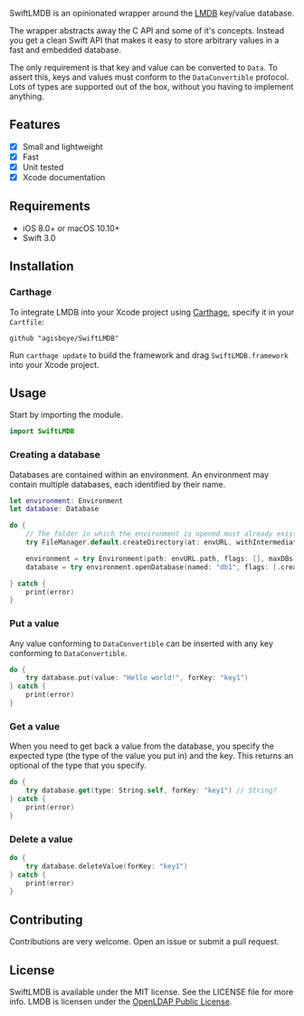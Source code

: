 
SwiftLMDB is an opinionated wrapper around the [LMDB](https://symas.com/products/lightning-memory-mapped-database/) key/value database.

The wrapper abstracts away the C API and some of it's concepts. Instead you get a clean Swift API that makes it easy to store arbitrary values in a fast and embedded database.

The only requirement is that key and value can be converted to `Data`. To assert this, keys and values must conform to the `DataConvertible` protocol. 
Lots of types are supported out of the box, without you having to implement anything.

## Features

- [x] Small and lightweight
- [x] Fast
- [x] Unit tested
- [x] Xcode documentation

## Requirements

- iOS 8.0+ or macOS 10.10+
- Swift 3.0


## Installation

### Carthage
To integrate LMDB into your Xcode project using [Carthage](https://github.com/Carthage/Carthage), specify it in your `Cartfile`:

```ogdl
github "agisboye/SwiftLMDB"
```

Run `carthage update` to build the framework and drag `SwiftLMDB.framework` into your Xcode project.


## Usage

Start by importing the module.
```swift
import SwiftLMDB
```

### Creating a database
Databases are contained within an environment. An environment may contain multiple databases, each identified by their name.
```swift
let environment: Environment
let database: Database

do {
    // The folder in which the environment is opened must already exist.
    try FileManager.default.createDirectory(at: envURL, withIntermediateDirectories: true, attributes: nil)

    environment = try Environment(path: envURL.path, flags: [], maxDBs: 32)
    database = try environment.openDatabase(named: "db1", flags: [.create])

} catch {
    print(error)
}

```

### Put a value

Any value conforming to `DataConvertible` can be inserted with any key conforming to `DataConvertible`.


```swift
do {
    try database.put(value: "Hello world!", forKey: "key1")
} catch {
    print(error)
}
```

### Get a value

When you need to get back a value from the database, you specify the expected type (the type of the value you put in) and the key.
This returns an optional of the type that you specify.

```swift
do {
    try database.get(type: String.self, forKey: "key1") // String?
} catch {
    print(error)
}
```

### Delete a value


```swift
do {
    try database.deleteValue(forKey: "key1")
} catch {
    print(error)
}
```


## Contributing

Contributions are very welcome. Open an issue or submit a pull request.


## License
SwiftLMDB is available under the MIT license. See the LICENSE file for more info.
LMDB is licensen under the [OpenLDAP Public License](http://www.openldap.org/software/release/license.html).
